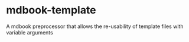 # mdbook-template
A mdbook preprocessor that allows the re-usability of template files with variable arguments
